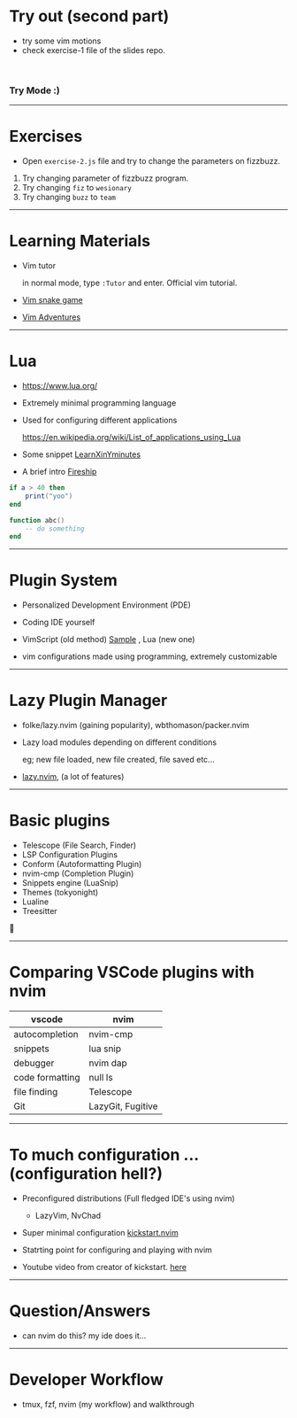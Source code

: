 # Try out (second part)

- try some vim motions
- check exercise-1 file of the slides repo. 

<br />

### Try Mode :)  

--- 

# Exercises

- Open `exercise-2.js` file and try to change the parameters on fizzbuzz. 

1. Try changing parameter of fizzbuzz program. 
2. Try changing `fiz` to `wesionary`
3. Try changing `buzz` to `team`

--- 

# Learning Materials

- Vim tutor

  in normal mode, type `:Tutor` and enter. Official vim tutorial.

- [Vim snake game](https://vimsnake.com/)

- [Vim Adventures](https://vim-adventures.com/) 


--- 

# Lua  

- https://www.lua.org/

- Extremely minimal programming language

- Used for configuring different applications

    https://en.wikipedia.org/wiki/List_of_applications_using_Lua

- Some snippet [LearnXinYminutes](https://learnxinyminutes.com/docs/lua/)

- A brief intro [Fireship](https://www.youtube.com/watch?v=jUuqBZwwkQw)


```lua
if a > 40 then 
    print("yoo")
end

function abc() 
    -- do something
end

```

--- 

# Plugin System 

- Personalized Development Environment (PDE)
- Coding IDE yourself 

- VimScript (old method) [Sample](https://gist.github.com/simonista/8703722)  , Lua (new one)
- vim configurations made using programming, extremely customizable


---

# Lazy Plugin Manager 

- folke/lazy.nvim (gaining popularity), wbthomason/packer.nvim

- Lazy load modules depending on different conditions 

  eg; new file loaded, new file created, file saved etc...

- [lazy.nvim](https://github.com/folke/lazy.nvim), (a lot of features) 


--- 

# Basic plugins

- Telescope (File Search, Finder)
- LSP Configuration Plugins 
- Conform (Autoformatting Plugin)
- nvim-cmp (Completion Plugin)
- Snippets engine (LuaSnip)
- Themes (tokyonight)
- Lualine
- Treesitter

🤯

---

# Comparing VSCode plugins with nvim

| vscode | nvim | 
| -- | -- |
| autocompletion | nvim-cmp | 
| snippets | lua snip | 
| debugger | nvim dap |
| code formatting | null ls | 
| file finding | Telescope | 
| Git | LazyGit, Fugitive | 

---

# To much configuration ... (configuration hell?)

- Preconfigured distributions (Full fledged IDE's using nvim) 
  - LazyVim, NvChad

- Super minimal configuration [kickstart.nvim](https://github.com/nvim-lua/kickstart.nvim)
- Statrting point for configuring and playing with nvim
- Youtube video from creator of kickstart. [here](https://www.youtube.com/watch?v=m8C0Cq9Uv9o)

---

# Question/Answers

- can nvim do this? my ide does it... 

---

# Developer Workflow

- tmux, fzf, nvim (my workflow) and walkthrough
